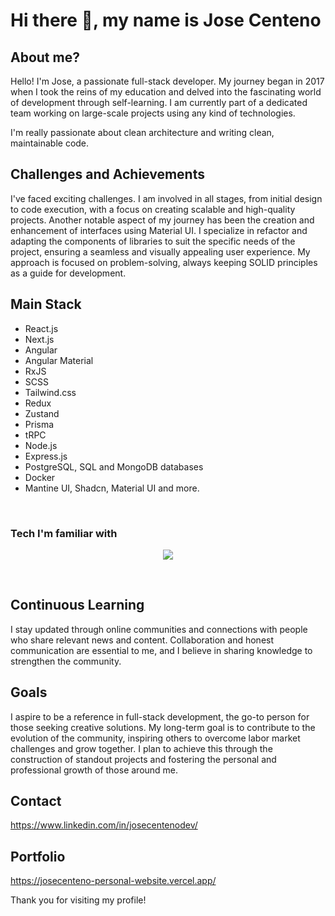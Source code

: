 # Hi there 👋, my name is Jose Centeno
## About me?
Hello! I'm Jose, a passionate full-stack developer. My journey began in 2017 when I took the reins of my education and delved into the fascinating world of development through self-learning.
I am currently part of a dedicated team working on large-scale projects using any kind of technologies.

I'm really passionate about clean architecture and writing clean, maintainable code.

## Challenges and Achievements
I've faced exciting challenges. I am involved in all stages, from initial design to code execution, with a focus on creating scalable and high-quality projects. Another notable aspect of my journey has been the creation and enhancement of interfaces using Material UI. I specialize in refactor and adapting the components of libraries to suit the specific needs of the project, ensuring a seamless and visually appealing user experience. My approach is focused on problem-solving, always keeping SOLID principles as a guide for development.

## Main Stack
- React.js
- Next.js
- Angular
- Angular Material
- RxJS
- SCSS
- Tailwind.css
- Redux
- Zustand
- Prisma
- tRPC
- Node.js
- Express.js
- PostgreSQL, SQL and MongoDB databases
- Docker
- Mantine UI, Shadcn, Material UI and more.
<br/>

### Tech I'm familiar with

<p align="center">
  <a href="https://skillicons.dev">
    <img src="https://skillicons.dev/icons?i=css,express,firebase,git,github,graphql,html,js,jest,materialui,mongodb,mysql,nextjs,postgres,postman,react,redux,tailwind,ts,vscode" />
  </a>
</p>
<br/>

## Continuous Learning
I stay updated through online communities and connections with people who share relevant news and content. Collaboration and honest communication are essential to me, and I believe in sharing knowledge to strengthen the community.

## Goals
I aspire to be a reference in full-stack development, the go-to person for those seeking creative solutions. My long-term goal is to contribute to the evolution of the community, inspiring others to overcome labor market challenges and grow together. I plan to achieve this through the construction of standout projects and fostering the personal and professional growth of those around me.

## Contact
https://www.linkedin.com/in/josecentenodev/ 

## Portfolio
https://josecenteno-personal-website.vercel.app/

Thank you for visiting my profile! 
